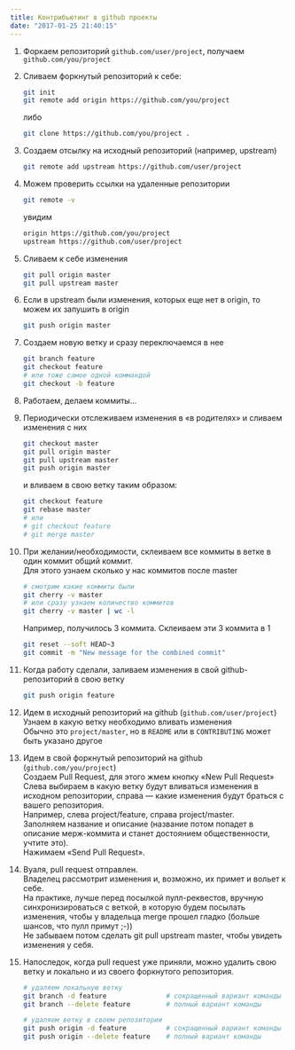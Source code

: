 ```yaml
---
title: Контрибьютинг в github проекты
date: "2017-01-25 21:40:15"
---
```


1. Форкаем репозиторий `github.com/user/project`, получаем `github.com/you/project`

2. Сливаем форкнутый репозиторий к себе:

   ```bash
   git init
   git remote add origin https://github.com/you/project
   ```

   либо

   ```bash
   git clone https://github.com/you/project .
   ```

3. Создаем отсылку на исходный репозиторий (например, upstream)

   ```bash
   git remote add upstream https://github.com/user/project
   ```

4. Можем проверить ссылки на удаленные репозитории

   ```bash
   git remote -v
   ```

   увидим

   ```bash
   origin https://github.com/you/project
   upstream https://github.com/user/project
   ```

5. Сливаем к себе изменения

   ```bash
   git pull origin master
   git pull upstream master
   ```

6. Если в upstream были изменения, которых еще нет в origin, то можем их запушить в origin

   ```bash
   git push origin master
   ```

7. Создаем новую ветку и сразу переключаемся в нее

   ```bash
   git branch feature
   git checkout feature
   # или тоже самое одной коммандой
   git checkout -b feature
   ```

8. Работаем, делаем коммиты…

9. Периодически отслеживаем изменения в «в родителях» и сливаем изменения с них

   ```bash
   git checkout master
   git pull origin master
   git pull upstream master
   git push origin master
   ```

   и вливаем в свою ветку таким образом:

   ```bash
   git checkout feature
   git rebase master
   # или
   # git checkout feature
   # git merge master
   ```

10. При желании/необходимости, склеиваем все коммиты в ветке в один коммит общий коммит.  
    Для этого узнаем сколько у нас коммитов после master

    ```bash
    # смотрим какие коммиты были
    git cherry -v master
    # или сразу узнаем количество коммитов
    git cherry -v master | wc -l
    ```

    Например, получилось 3 коммита. Склеиваем эти 3 коммита в 1

    ```bash
    git reset --soft HEAD~3
    git commit -m "New message for the combined commit"
    ```

11. Когда работу сделали, заливаем изменения в свой github-репозиторий в свою ветку

    ```bash
    git push origin feature
    ```

12. Идем в исходный репозиторий на github (`github.com/user/project`)  
    Узнаем в какую ветку необходимо вливать изменения  
    Обычно это `project/master`, но в `README` или в `CONTRIBUTING` может быть указано другое

13. Идем в свой форкнутый репозиторий на github (`github.com/you/project`)  
    Создаем Pull Request, для этого жмем кнопку «New Pull Request»  
    Слева выбираем в какую ветку будут вливаться изменения в исходном репозитории, справа — какие изменения будут браться с вашего репозитория.  
    Например, слева project/feature, справа project/master.  
    Заполняем название и описание (название потом попадет в описание мерж-коммита и станет достоянием общественности, учтите это).  
    Нажимаем «Send Pull Request».

14. Вуаля, pull request отправлен.  
    Владелец рассмотрит изменения и, возможно, их примет и вольет к себе.  
    На практике, лучше перед посылкой пулл-реквестов, вручную синхронизироваться с веткой, в которую будем посылать изменения, чтобы у владельца merge прошел гладко (больше шансов, что пулл примут ;-))  
    Не забываем потом сделать git pull upstream master, чтобы увидеть изменения у себя.

15. Напоследок, когда pull request уже приняли, можно удалить свою ветку и локально и из своего форкнутого репозитория.

    ```bash
    # удаляем локальную ветку
    git branch -d feature               # сокращенный вариант команды
    git branch --delete feature         # полный вариант команды

    # удаляем ветку в своем репозитории
    git push origin -d feature          # сокращенный вариант команды
    git push origin --delete feature    # полный вариант команды
    ```
